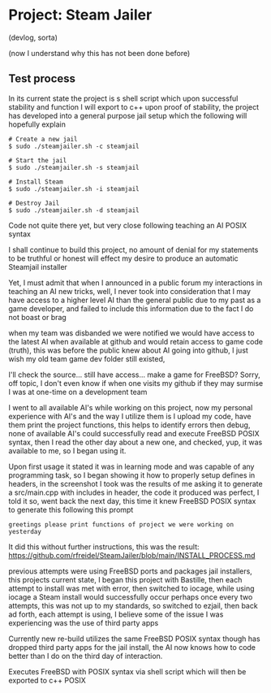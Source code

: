 # Project: Steam Jailer
(devlog, sorta)

(now I understand why this has not been done before)

## Test process

In its current state the project is s shell script which upon successful stability and function I will export to c++ upon proof of stability, the project has developed into a general purpose jail setup which the following will hopefully explain

	# Create a new jail
	$ sudo ./steamjailer.sh -c steamjail

	# Start the jail
	$ sudo ./steamjailer.sh -s steamjail

	# Install Steam
	$ sudo ./steamjailer.sh -i steamjail

	# Destroy Jail
	$ sudo ./steamjailer.sh -d steamjail
	

Code not quite there yet, but very close following teaching an AI POSIX syntax


I shall continue to build this project, no amount of denial for my statements to be truthful or honest will effect my desire to produce an automatic Steamjail installer

Yet, I must admit that when I announced in a public forum my interactions in teaching an AI new tricks, well, I never took into consideration that I may have access to a 
higher level AI than the general public due to my past as a game developer, and failed to include this information due to the fact I do not boast or brag

when my team was disbanded we were notified we would have access to the latest AI when available at github and would retain access to game code (truth), this was before the public knew about AI going into github, I just wish my old team game dev folder still existed, 

I'll check the source... still have access... make a game for FreeBSD? Sorry, off topic, I don't even know if when one visits my github if they may surmise I was at one-time on a development team

I went to all available AI's while working on this project, now my personal experience with AI's and the way I utilize them is I upload my code, have them print the project functions, this helps to identify errors then debug, none of available AI's could successfully read and execute FreeBSD POSIX
syntax, then I read the other day about a new one, and checked, yup, it was available to me, so I began using it.

Upon first usage it stated it was in learning mode and was capable of any programming task, so I began showing it how to properly setup defines in headers, in the screenshot I took was the results of me asking it to generate a src/main.cpp with includes in header, the code it produced was perfect, I told it so, went back the next day, this time it knew FreeBSD POSIX syntax to generate this following this prompt
    
    greetings please print functions of project we were working on yesterday

It did this without further instructions, this was the result: https://github.com/rfreidel/SteamJailer/blob/main/INSTALL_PROCESS.md

previous attempts were using FreeBSD ports and packages jail installers, this projects current state, I began this project with Bastille, then each attempt to install was met with error, then switched to iocage, while using iocage a Steam install would successfully occur perhaps once every two attempts, this was not up to my standards, so switched to ezjail, then back ad forth, each attempt is using, I believe some of the issue I was experiencing was the use of third party apps

Currently new re-build utilizes the same FreeBSD POSIX syntax though has dropped third party apps for the jail install, the AI now knows how  to code better than I do on the third day of interaction.

Executes FreeBSD with POSIX syntax via shell script which will then be exported to c++ POSIX
